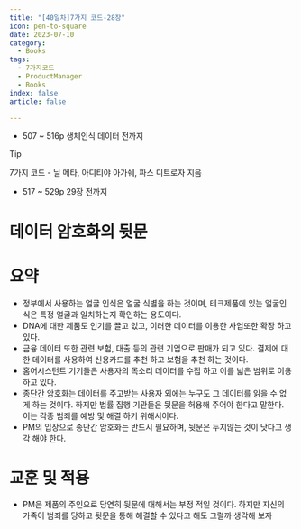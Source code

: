 ```yaml
---
title: "[40일차]7가지 코드-28장"
icon: pen-to-square
date: 2023-07-10
category:
  - Books
tags:
  - 7가지코드
  - ProductManager
  - Books
index: false
article: false

---
```


- 507 ~ 516p 생체인식 데이터 전까지

<!-- more -->

>[!tip]
>7가지 코드 - 닐 메타, 아디티야 아가쉐, 파스 디트로자 지음

- 517 ~ 529p 29장 전까지

# 데이터 암호화의 뒷문

# 요약

- 정부에서 사용하는 얼굴 인식은 얼굴 식별을 하는 것이며, 테크제품에 있는 얼굴인식은 특정 얼굴과 일치하는지 확인하는 용도이다.
- DNA에 대한 제품도 인기를 끌고 있고, 이러한 데이터를 이용한 사업또한 확장 하고있다.
- 금융 데이터 또한 관련 보험, 대출 등의 관련 기업으로 판매가 되고 있다. 결제에 대한 데이터를 사용하여 신용카드를 추천 하고 보험을 추천 하는 것이다.
- 홈어시스턴트 기기들은 사용자의 목소리 데이터를 수집 하고 이를 넓은 범위로 이용 하고 있다.
- 종단간 암호화는 데이터를 주고받는 사용자 외에는 누구도 그 데이터를 읽을 수 없게 하는 것이다. 하지만 법률 집행 기관들은 뒷문을 허용해 주어야 한다고 말한다. 이는 각종 범죄를 예방 및 해결 하기 위해서이다.
- PM의 입장으로 종단간 암호화는 반드시 필요하며, 뒷문은 두지않는 것이 낫다고 생각 해야 한다.

# 교훈 및 적용

- PM은 제품의 주인으로 당연히 뒷문에 대해서는 부정 적일 것이다. 하지만 자신의 가족이 범죄를 당하고 뒷문을 통해 해결할 수 있다고 해도 그럴까 생각해 보자